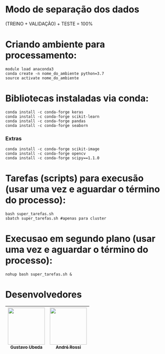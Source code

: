 # Modo de separação dos dados

(TREINO + VALIDAÇÃO) + TESTE = 100%

# Criando ambiente para processamento:
```
module load anaconda3
conda create -n nome_do_ambiente python=3.7
source activate nome_do_ambiente
```

# Bibliotecas instaladas via conda:
```
conda install -c conda-forge keras
conda install -c conda-forge scikit-learn
conda install -c conda-forge pandas
conda install -c conda-forge seaborn
```

### Extras
```
conda install -c conda-forge scikit-image
conda install -c conda-forge opencv
conda install -c conda-forge scipy==1.1.0
```

# Tarefas (scripts) para execusão (usar uma vez e aguardar o término do processo):
```
bash super_tarefas.sh
sbatch super_tarefas.sh	#apenas para cluster
```

# Execusao em segundo plano (usar uma vez e aguardar o término do processo):
```
nohup bash super_tarefas.sh &
```

# Desenvolvedores
| [<img src="https://media-exp1.licdn.com/dms/image/C4D03AQHMAHymw99pVw/profile-displayphoto-shrink_100_100/0?e=1602720000&v=beta&t=oHIYd5wNz2GnDnaHCQO79qzJRB-0SpbNzDTFRCRKPQg" width=115><br><sub>Gustavo Ubeda</sub>](https://github.com/gustavo-ubeda) |  [<img src="https://media-exp1.licdn.com/dms/image/C4D03AQFW4Ti9QSuzdw/profile-displayphoto-shrink_100_100/0?e=1602720000&v=beta&t=detY-YmffbkPf_lWEoYzTOXwSJF2cTDxwJyroLwwi-E" width=115><br><sub>André Rossi</sub>](https://github.com/andrerossidc) |
| :---: | :---: 
